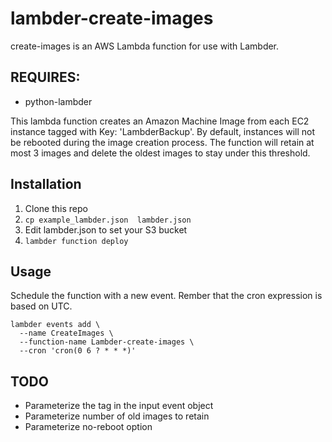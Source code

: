 # lambder-create-images

create-images is an AWS Lambda function for use with Lambder.

## REQUIRES:
* python-lambder

This lambda function creates an Amazon Machine Image from each EC2 instance
tagged with Key: 'LambderBackup'. By default, instances will not be rebooted
during the image creation process. The function will retain at most 3 images
and delete the oldest images to stay under this threshold.

## Installation

1. Clone this repo
2. `cp example_lambder.json  lambder.json`
3. Edit lambder.json to set your S3  bucket
4. `lambder function deploy`

## Usage

Schedule the function with a new event. Rember that the cron expression is
based on UTC.

    lambder events add \
      --name CreateImages \
      --function-name Lambder-create-images \
      --cron 'cron(0 6 ? * * *)'

## TODO

* Parameterize the tag in the input event object
* Parameterize number of old images to retain
* Parameterize no-reboot option
